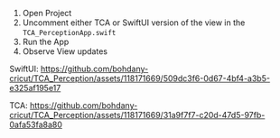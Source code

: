 1. Open Project
2. Uncomment either TCA or SwiftUI version of the view in the `TCA_PerceptionApp.swift`
3. Run the App
4. Observe View updates

SwiftUI:
https://github.com/bohdany-cricut/TCA_Perception/assets/118171669/509dc3f6-0d67-4bf4-a3b5-e325af195e17

TCA:
https://github.com/bohdany-cricut/TCA_Perception/assets/118171669/31a9f7f7-c20d-47d5-97fb-0afa53fa8a80
